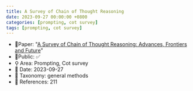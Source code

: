 ```yaml
---
title: A Survey of Chain of Thought Reasoning
date: 2023-09-27 00:00:00 +0800
categories: [prompting, cot survey]
tags: [prompting, cot survey]
---
```


- 📙Paper: "[A Survey of Chain of Thought Reasoning: Advances, Frontiers and Future](https://www.semanticscholar.org/paper/A-Survey-of-Chain-of-Thought-Reasoning%3A-Advances%2C-Chu-Chen/11a4284e335ba39330b59d9f42ca3272a6166991)"
- 🔑Public: ✅
- ⚲ Area: Prompting, Cot survey
- 📅 Date: 2023-09-27
- 🔎 Taxonomy: general methods
- 📝 References: 211
